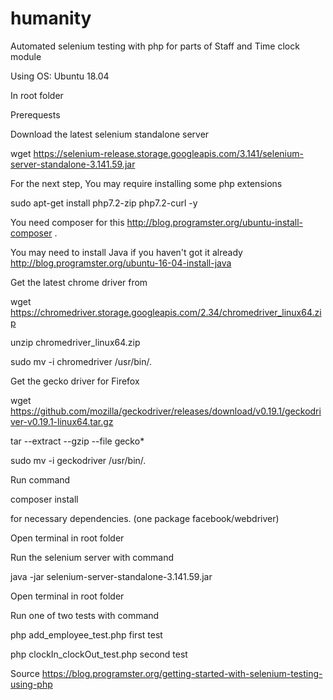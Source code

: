 # humanity
Automated selenium testing with php for parts of Staff  and Time clock module

Using OS: Ubuntu 18.04 


In root folder


Prerequests 

Download the latest selenium standalone server

wget https://selenium-release.storage.googleapis.com/3.141/selenium-server-standalone-3.141.59.jar


For the next step, You may require installing some php extensions

sudo apt-get install php7.2-zip php7.2-curl -y


You need composer for this http://blog.programster.org/ubuntu-install-composer .

You may need to install Java if you haven't got it already http://blog.programster.org/ubuntu-16-04-install-java


Get the latest chrome driver from

wget https://chromedriver.storage.googleapis.com/2.34/chromedriver_linux64.zip

unzip chromedriver_linux64.zip

sudo mv -i chromedriver /usr/bin/.


Get the gecko driver for Firefox

wget https://github.com/mozilla/geckodriver/releases/download/v0.19.1/geckodriver-v0.19.1-linux64.tar.gz

tar --extract --gzip --file gecko*

sudo mv -i geckodriver /usr/bin/.


Run command 

composer install 

for necessary dependencies. (one package facebook/webdriver)




Open terminal in root folder

Run the selenium server with command

java -jar selenium-server-standalone-3.141.59.jar



Open terminal in root folder

Run one of two tests with command 

php add_employee_test.php  first test

php clockIn_clockOut_test.php  second test




Source https://blog.programster.org/getting-started-with-selenium-testing-using-php
